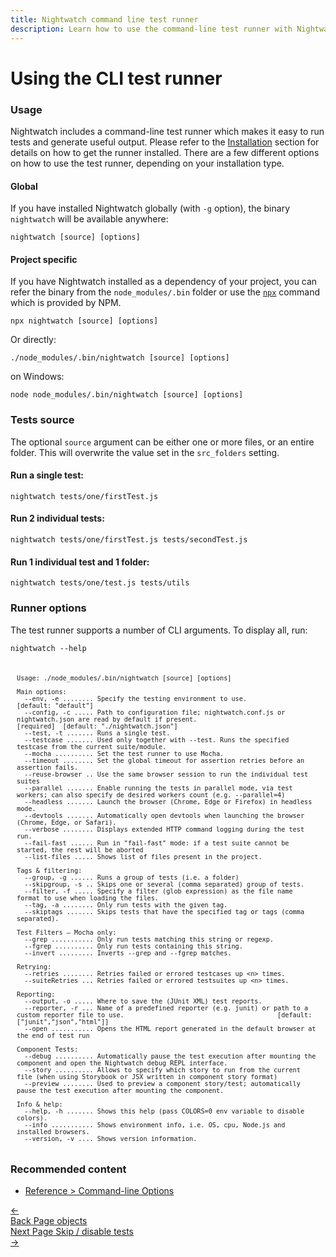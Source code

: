 ```yaml
---
title: Nightwatch command line test runner  
description: Learn how to use the command-line test runner with Nightwatch
---
```


<div class="page-header"><h1>Using the CLI test runner</h1></div>

### Usage
Nightwatch includes a command-line test runner which makes it easy to run tests and generate useful output. Please refer to the [Installation](https://new.nightwatchjs.org/gettingstarted/#installation) section for details on how to get the runner installed. There are a few different options on how to use the test runner, depending on your installation type.

#### Global
If you have installed Nightwatch globally (with `-g` option), the binary `nightwatch` will be available anywhere:

<pre><code class="language-bash">nightwatch [source] [options]</code></pre>

#### Project specific
If you have Nightwatch installed as a dependency of your project, you can refer the binary from the `node_modules/.bin` folder or use the [`npx`](https://www.npmjs.com/package/npx) command which is provided by NPM.

<pre><code class="language-bash">npx nightwatch [source] [options]</code></pre>

Or directly:
<pre><code class="language-bash">./node_modules/.bin/nightwatch [source] [options]</code></pre>

on Windows:
<pre><code class="language-bash">node node_modules/.bin/nightwatch [source] [options]</code></pre>

### Tests source
The optional `source` argument can be either one or more files, or an entire folder. This will overwrite the value set in the `src_folders` setting.

#### Run a single test:

<pre><code class="language-bash">nightwatch tests/one/firstTest.js</code></pre>

#### Run 2 individual tests:
<pre><code class="language-bash">nightwatch tests/one/firstTest.js tests/secondTest.js</code></pre>

#### Run 1 individual test and 1 folder:
<pre><code class="language-bash">nightwatch tests/one/test.js tests/utils</code></pre>

### Runner options

The test runner supports a number of CLI arguments. To display all, run:

<pre><code class="language-bash">nightwatch --help</code></pre>

<pre class="hide-indicator" style="font-size: 12px; padding: 10px"><code class="language-bash">
Usage: ./node_modules/.bin/nightwatch [source] [options]

Main options:
  --env, -e ........ Specify the testing environment to use.                                                                                     [default: "default"]
  --config, -c ..... Path to configuration file; nightwatch.conf.js or nightwatch.json are read by default if present.                           [required]  [default: "./nightwatch.json"]
  --test, -t ....... Runs a single test.                                                                                                       
  --testcase ....... Used only together with --test. Runs the specified testcase from the current suite/module.                                
  --mocha .......... Set the test runner to use Mocha.                                                                                         
  --timeout ........ Set the global timeout for assertion retries before an assertion fails.                                                   
  --reuse-browser .. Use the same browser session to run the individual test suites                                                            
  --parallel ....... Enable running the tests in parallel mode, via test workers; can also specify de desired workers count (e.g. --parallel=4)
  --headless ....... Launch the browser (Chrome, Edge or Firefox) in headless mode.                                                            
  --devtools ....... Automatically open devtools when launching the browser (Chrome, Edge, or Safari).                                         
  --verbose ........ Displays extended HTTP command logging during the test run.                                                               
  --fail-fast ...... Run in "fail-fast" mode: if a test suite cannot be started, the rest will be aborted                                      
  --list-files ..... Shows list of files present in the project.                                                                               

Tags & filtering:
  --group, -g ...... Runs a group of tests (i.e. a folder)                                                                                     
  --skipgroup, -s .. Skips one or several (comma separated) group of tests.                                                                    
  --filter, -f ..... Specify a filter (glob expression) as the file name format to use when loading the files.                                 
  --tag, -a ........ Only run tests with the given tag.                                                                                        
  --skiptags ....... Skips tests that have the specified tag or tags (comma separated).                                                        

Test Filters – Mocha only:
  --grep ........... Only run tests matching this string or regexp.                                                                            
  --fgrep .......... Only run tests containing this string.                                                                                    
  --invert ......... Inverts --grep and --fgrep matches.                                                                                       

Retrying:
  --retries ........ Retries failed or errored testcases up &lt;n&gt; times.                                                                         
  --suiteRetries ... Retries failed or errored testsuites up &lt;n&gt; times.                                                                        

Reporting:
  --output, -o ..... Where to save the (JUnit XML) test reports.                                                                               
  --reporter, -r ... Name of a predefined reporter (e.g. junit) or path to a custom reporter file to use.                                        [default: ["junit","json","html"]]
  --open ........... Opens the HTML report generated in the default browser at the end of test run                                             

Component Tests:
  --debug .......... Automatically pause the test execution after mounting the component and open the Nightwatch debug REPL interface.         
  --story .......... Allows to specify which story to run from the current file (when using Storybook or JSX written in component story format)
  --preview ........ Used to preview a component story/test; automatically pause the test execution after mounting the component.              

Info & help:
  --help, -h ....... Shows this help (pass COLORS=0 env variable to disable colors).                                                           
  --info ........... Shows environment info, i.e. OS, cpu, Node.js and installed browsers.                                                     
  --version, -v .... Shows version information.
</code></pre>

### Recommended content
- [Reference > Command-line Options](https://nightwatchjs.org/guide/nightwatch-cli/command-line-options.html)


<div class="doc-pagination pt-40">
  <div class="previous">
    <a href="https://nightwatchjs.org/guide/using-page-objects/writing-page-specific-commands.html">
      <span>←</span>
        <div class="d-flex flex-column">
          <span class="smallT">Back</span>
          <span class="bigT">Page objects</span>
        </div>
    </a>
  </div>
  <div class="next">
    <a href="https://nightwatchjs.org/guide/running-tests/skipping-disabling-tests.html">
        <div class="d-flex flex-column">
          <span class="smallT">Next Page</span>
          <span class="bigT">Skip / disable tests</span>
        </div>
        <span>→</span>
    </a>
  </div>
</div>

